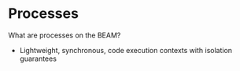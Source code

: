 # Processes

What are processes on the BEAM?

* Lightweight, synchronous, code execution contexts with isolation guarantees
